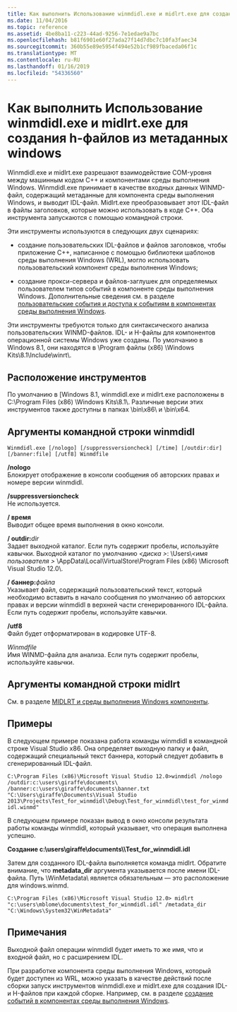 ```yaml
---
title: Как выполнить Использование winmdidl.exe и midlrt.exe для создания h-файлов из метаданных windows
ms.date: 11/04/2016
ms.topic: reference
ms.assetid: 4be8ba11-c223-44ad-9256-7e1edae9a7bc
ms.openlocfilehash: b81f6901e60f27ada27f14d7dbc7c10fa3faec34
ms.sourcegitcommit: 360b55e89e5954f494e52b1cf989fbaceda06f1c
ms.translationtype: MT
ms.contentlocale: ru-RU
ms.lasthandoff: 01/16/2019
ms.locfileid: "54336560"
---
```

# <a name="how-to-use-winmdidlexe-and-midlrtexe-to-create-h-files-from-windows-metadata"></a>Как выполнить Использование winmdidl.exe и midlrt.exe для создания h-файлов из метаданных windows

Winmdidl.exe и midlrt.exe разрешают взаимодействие COM-уровня между машинным кодом C++ и компонентами среды выполнения Windows. Winmdidl.exe принимает в качестве входных данных WINMD-файл, содержащий метаданные для компонента среды выполнения Windows, и выводит IDL-файл. Midlrt.exe преобразовывает этот IDL-файл в файлы заголовков, которые можно использовать в коде C++. Оба инструмента запускаются с помощью командной строки.

Эти инструменты используются в следующих двух сценариях:

- создание пользовательских IDL-файлов и файлов заголовков, чтобы приложение C++, написанное с помощью библиотеки шаблонов среды выполнения Windows (WRL), могло использовать пользовательский компонент среды выполнения Windows;

- создание прокси-сервера и файлов-заглушек для определяемых пользователем типов событий в компоненте среды выполнения Windows. Дополнительные сведения см. в разделе [пользовательские события и доступа к событиям в компонентах среды выполнения Windows](/uwp/winrt-components/custom-events-and-event-accessors-in-windows-runtime-components).

Эти инструменты требуются только для синтаксического анализа пользовательских WINMD-файлов. IDL- и H-файлы для компонентов операционной системы Windows уже созданы. По умолчанию в Windows 8.1, они находятся в \Program файлы (x86) \Windows Kits\8.1\Include\winrt\\.

## <a name="location-of-the-tools"></a>Расположение инструментов

По умолчанию в [Windows 8.1, winmdidl.exe и midlrt.exe расположены в C:\Program Files (x86) \Windows Kits\8.1\\. Различные версии этих инструментов также доступны в папках \bin\x86\ и \bin\x64\.

## <a name="winmdidl-command-line-arguments"></a>Аргументы командной строки winmdidl

```
Winmdidl.exe [/nologo] [/suppressversioncheck] [/time] [/outdir:dir] [/banner:file] [/utf8] Winmdfile
```

**/nologo**<br/>
Блокирует отображение в консоли сообщения об авторских правах и номере версии winmdidl.

**/suppressversioncheck**<br/>
Не используется.

**/ время**<br/>
Выводит общее время выполнения в окно консоли.

**/ outdir:**<em>dir</em><br/>
Задает выходной каталог. Если путь содержит пробелы, используйте кавычки. Выходной каталог по умолчанию  *\<диска >*: \Users\\*\<имя пользователя >* \AppData\Local\VirtualStore\Program Files (x86) \Microsoft Visual Studio 12.0\\.

**/ баннер:**<em>файла</em><br/>
Указывает файл, содержащий пользовательский текст, который необходимо вставить в начало сообщения по умолчанию об авторских правах и версии winmdidl в верхней части сгенерированного IDL-файла. Если путь содержит пробелы, используйте кавычки.

**/utf8**<br/>
Файл будет отформатирован в кодировке UTF-8.

*Winmdfile*<br/>
Имя WINMD-файла для анализа. Если путь содержит пробелы, используйте кавычки.

## <a name="midlrt-command-line-arguments"></a>Аргументы командной строки midlrt

См. в разделе [MIDLRT и среды выполнения Windows компоненты](/windows/desktop/Midl/midlrt-and-windows-runtime-components).

## <a name="examples"></a>Примеры

В следующем примере показана работа команды winmdidl в командной строке Visual Studio x86. Она определяет выходную папку и файл, содержащий специальный текст баннера, который следует добавить в сгенерированный IDL-файл.

`C:\Program Files (x86)\Microsoft Visual Studio 12.0>winmdidl /nologo /outdir:c:\users\giraffe\documents\ /banner:c:\users\giraffe\documents\banner.txt "C:\Users\giraffe\Documents\Visual Studio 2013\Projects\Test_for_winmdidl\Debug\Test_for_winmdidl\test_for_winmdidl.winmd"`

В следующем примере показан вывод в окно консоли результата работы команды winmdidl, который указывает, что операция выполнена успешно.

**Создание c:\users\giraffe\documents\\\Test_for_winmdidl.idl**

Затем для созданного IDL-файла выполняется команда midlrt. Обратите внимание, что **metadata_dir** аргумента указывается после имени IDL-файла. Путь \WinMetadata\ является обязательным — это расположение для windows.winmd.

`C:\Program Files (x86)\Microsoft Visual Studio 12.0> midlrt "c:\users\mblome\documents\test_for_winmdidl.idl" /metadata_dir "C:\Windows\System32\WinMetadata"`

## <a name="remarks"></a>Примечания

Выходной файл операции winmdidl будет иметь то же имя, что и входной файл, но с расширением IDL.

При разработке компонента среды выполнения Windows, который будет доступен из WRL, можно указать в качестве действий после сборки запуск инструментов winmdidl.exe и midlrt.exe для создания IDL- и H-файлов при каждой сборке. Например, см. в разделе [создание событий в компонентах среды выполнения Windows](/uwp/winrt-components/raising-events-in-windows-runtime-components).